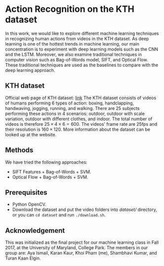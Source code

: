 # Action Recognition on the KTH dataset

In this work, we would like to explore different machine learning techniques in recognizing human actions from videos in the KTH dataset. As deep learning is one of the hottest trends in machine learning, our main concentration is to experiment with deep learning models such as the CNN and the LSTM. Moreover, we also examine traditional techniques in computer vision such as Bag-of-Words model, SIFT, and Optical Flow. These traditional techniques are used as the baselines to compare with the deep learning approach.

## KTH dataset
Official web page of KTH dataset: [link](http://www.nada.kth.se/cvap/actions)
The KTH dataset consists of videos of humans performing 6 types of action: boxing, handclapping, handwaving, jogging, running, and walking. There are 25 subjects performing these actions in 4 scenarios: outdoor, outdoor with scale variation, outdoor with different clothes, and indoor. The total number of videos is therefore $25 \times 4 \times 6 = 600$. The videos' frame rate are 25fps and their resolution is $160 \times 120$. More information about the dataset can be looked up at the website.

## Methods
We have tried the following approaches:
* SIFT Features + Bag-of-Words + SVM.
* Optical Flow + Bag-of-Words + SVM.

## Prerequisites
* Python OpenCV.
* Download the dataset and put the video folders into *dataset/* directory, or you can `cd dataset` and run `./download.sh`.

## Acknowledgement
This was initialized as the final project for our machine learning class in Fall 2017, at the University of Maryland, College Park. The members in our group are: Aya Ismail, Karan Kaur, Khoi Pham (me), Shambhavi Kumar, and Turan Kaan Elgin.